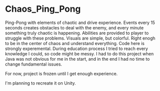 # Chaos_Ping_Pong
Ping-Pong with elements of chaotic and drive experience.
Events every 15 seconds creates obstacles to deal with the enemy, and every minute something truly chaotic is happening.
Abilities are provided to player to struggle with these problems.
Visuals are simple, but colorful. Right enogh to be in the center of chaos and understand everything.
Code here is strongly experemental. During education process I tried to reach every knowledge I could, so code might be messy.
I had to do this project when Java was not obvious for me in the start, and in the end I had no time to change fundamental issues.

For now, project is frozen until I get enough experience.

I'm planning to recreate it on Unity.
